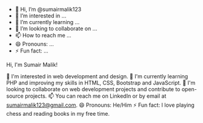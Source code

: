 - 👋 Hi, I’m @sumairmalik123
- 👀 I’m interested in ...
- 🌱 I’m currently learning ...
- 💞️ I’m looking to collaborate on ...
- 📫 How to reach me ...
- 😄 Pronouns: ...
- ⚡ Fun fact: ...

Hi, I'm Sumair Malik!

👀 I'm interested in web development and design. 🌱 I'm currently learning PHP and improving my skills in HTML, CSS, Bootstrap and JavaScript. 💞️ I'm looking to collaborate on web development projects and contribute to open-source projects. 📫 You can reach me on LinkedIn or by email at sumairmalik123@gmail.com. 😄 Pronouns: He/Him ⚡ Fun fact: I love playing chess and reading books in my free time.

<!---
sumairmalik123/sumairmalik123 is a ✨ special ✨ repository because its `README.md` (this file) appears on your GitHub profile.
You can click the Preview link to take a look at your changes.
--->
